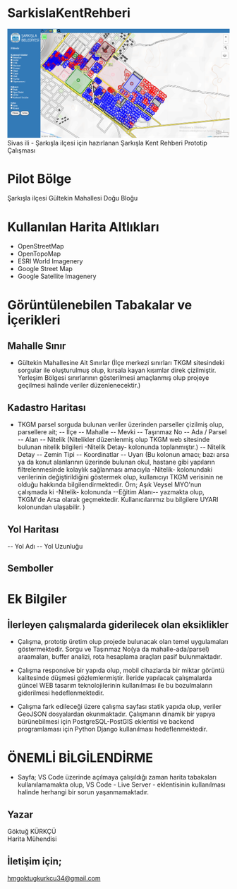 # SarkislaKentRehberi
![alt text](https://github.com/Goktug-Kurkcu/SarkislaKentRehberi/blob/main/sarkislaKentRehber/img--SS/genel.png)
Sivas ili - Şarkışla ilçesi için hazırlanan Şarkışla Kent Rehberi Prototip Çalışması

# Pilot Bölge
Şarkışla ilçesi Gültekin Mahallesi Doğu Bloğu

# Kullanılan Harita Altlıkları
- OpenStreetMap
- OpenTopoMap
- ESRI World Imagenery
- Google Street Map
- Google Satellite Imagenery

# Görüntülenebilen Tabakalar ve İçerikleri
## Mahalle Sınır
- Gültekin Mahallesine Ait Sınırlar (İlçe merkezi sınırları TKGM sitesindeki sorgular ile oluşturulmuş olup, kırsala kayan kısımlar direk çizilmiştir. Yerleşim Bölgesi sınırlarının gösterilmesi amaçlanmış olup projeye geçilmesi halinde veriler düzenlenecektir.)
## Kadastro Haritası
- TKGM parsel sorguda bulunan veriler üzerinden parseller çizilmiş olup, parsellere ait;
  -- İlçe
  -- Mahalle
  -- Mevki
  -- Taşınmaz No
  -- Ada / Parsel
  -- Alan
  -- Nitelik (Nitelikler düzenlenmiş olup TKGM web sitesinde bulunan nitelik bilgileri -Nitelik Detay- kolonunda toplanmıştır.)
  -- Nitelik Detay
  -- Zemin Tipi
  -- Koordinatlar
  -- Uyarı (Bu kolonun amacı; bazı arsa ya da konut alanlarının üzerinde bulunan okul, hastane gibi yapıların filtrelenmesinde kolaylık sağlanması amacıyla -Nitelik- kolonundaki verilerinin değiştirildiğini göstermek olup, kullanıcıyı TKGM verisinin ne olduğu hakkında bilgilendirmektedir. Örn; Aşık Veysel MYO'nun çalışmada ki -Nitelik- kolonunda --Eğitim Alanı-- yazmakta olup, TKGM'de Arsa olarak geçmektedir. Kullanıcılarımız bu bilgilere UYARI kolonundan ulaşabilir. )
## Yol Haritası
  -- Yol Adı
  -- Yol Uzunluğu
## Semboller

# Ek Bilgiler

## İlerleyen çalışmalarda giderilecek olan eksiklikler

* Çalışma, prototip üretim olup projede bulunacak olan temel uygulamaları göstermektedir. Sorgu ve Taşınmaz No(ya da mahalle-ada/parsel) araamaları, buffer analizi, rota hesaplama araçları pasif bulunmaktadır.

* Çalışma responsive bir yapıda olup, mobil cihazlarda bir miktar görüntü kalitesinde düşmesi gözlemlenmiştir. İleride yapılacak çalışmalarda güncel WEB tasarım teknolojilerinin kullanılması ile bu bozulmaların giderilmesi hedeflenmektedir.

* Çalışma fark edileceği üzere çalışma sayfası statik yapıda olup, veriler GeoJSON dosyalardan okunmaktadır. Çalışmanın dinamik bir yapıya bürünebilmesi için PostgreSQL-PostGIS eklentisi ve backend programlaması için Python Django kullanılması hedeflenmektedir.

# ÖNEMLİ BİLGİLENDİRME
* Sayfa; VS Code üzerinde açılmaya çalışıldığı zaman harita tabakaları kullanılamamakta olup, VS Code - Live Server - eklentisinin kullanılması halinde herhangi bir sorun yaşanmamaktadır.

## Yazar
Göktuğ KÜRKÇÜ <br>
Harita Mühendisi
## İletişim için;
hmgoktugkurkcu34@gmail.com

